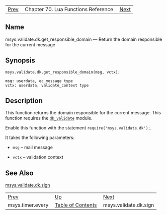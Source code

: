 |     |     |     |
| --- | --- | --- |
| [Prev](lua.ref.msys.timer.every)  | Chapter 70. Lua Functions Reference |  [Next](lua.ref.msys.validate.dk.sign) |

<a name="lua.ref.msys.validate.dk.get_responsible_domain"></a>
## Name

msys.validate.dk.get_responsible_domain — Return the domain responsible for the current message

<a name="idp18576240"></a>
## Synopsis

`msys.validate.dk.get_responsible_domain(msg, vctx);`

```
msg: userdata, ec_message type
vctx: userdata, validate_context type
```
<a name="idp18579296"></a>
## Description

This function returns the domain responsible for the current message. This function requires the [`dk_validate`](modules.domainkeys "71.28. domainkeys – Yahoo! DomainKeys") module.

Enable this function with the statement `require('msys.validate.dk');`.

It takes the following parameters:

*   `msg` – mail message

*   `vctx` – validation context

<a name="idp18586656"></a>
## See Also

[msys.validate.dk.sign](lua.ref.msys.validate.dk.sign "msys.validate.dk.sign")

|     |     |     |
| --- | --- | --- |
| [Prev](lua.ref.msys.timer.every)  | [Up](lua.function.details) |  [Next](lua.ref.msys.validate.dk.sign) |
| msys.timer.every  | [Table of Contents](index) |  msys.validate.dk.sign |

